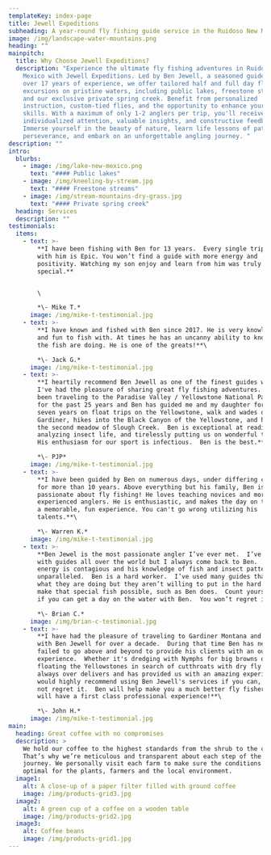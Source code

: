 ```yaml
---
templateKey: index-page
title: Jewell Expeditions
subheading: A year-round fly fishing guide service in the Ruidoso New Mexico area
image: /img/landscape-water-mountains.png
heading: ""
mainpitch:
  title: Why Choose Jewell Expeditions?
  description: "Experience the ultimate fly fishing adventures in Ruidoso, New
    Mexico with Jewell Expeditions. Led by Ben Jewell, a seasoned guide with
    over 17 years of experience, we offer tailored half and full day fly fishing
    excursions on pristine waters, including public lakes, freestone streams,
    and our exclusive private spring creek. Benefit from personalized
    instruction, custom-tied flies, and the opportunity to enhance your fishing
    skills. With a maximum of only 1-2 anglers per trip, you'll receive
    individualized attention, valuable insights, and constructive feedback.
    Immerse yourself in the beauty of nature, learn life lessons of patience and
    perseverance, and embark on an unforgettable angling journey. "
description: ""
intro:
  blurbs:
    - image: /img/lake-new-mexico.png
      text: "#### Public lakes"
    - image: /img/kneeling-by-stream.jpg
      text: "#### Freestone streams"
    - image: /img/stream-mountains-dry-grass.jpg
      text: "#### Private spring creek"
  heading: Services
  description: ""
testimonials:
  items:
    - text: >-
        **I have been fishing with Ben for 13 years.  Every single trip fishing
        with him is Epic. You won’t find a guide with more energy and
        positivity. Watching my son enjoy and learn from him was truly
        special.**


        \

        *\-﻿ Mike T.*
      image: /img/mike-t-testimonial.jpg
    - text: >-
        **I have known and fished with Ben since 2017. He is very knowledgeable
        and fun to fish with. At times he has an uncanny ability to know what
        the fish are doing. He is one of the greats!**\

        *\-﻿ Jack G.*
      image: /img/mike-t-testimonial.jpg
    - text: >-
        **I heartily recommend Ben Jewell as one of the finest guides with whom
        I've had the pleasure of sharing great fly fishing adventures.  I've
        been traveling to the Paradise Valley / Yellowstone National Park area
        for the past 25 years and Ben has guided me and my daughter for the past
        seven years on float trips on the Yellowstone, walk and wades on the
        Gardiner, hikes into the Black Canyon of the Yellowstone, and hikes into
        the second meadow of Slough Creek.  Ben is exceptional at reading water,
        analyzing insect life, and tirelessly putting us on wonderful trout. 
        His enthusiasm for our sport is infectious.  Ben is the best.**\

        *\-﻿ PJP*
      image: /img/mike-t-testimonial.jpg
    - text: >-
        **I have been guided by Ben on numerous days, under differing conditions
        for more than 10 years. Above everything but his family, Ben is
        passionate about fly fishing! He loves teaching novices and more
        experienced anglers. He is enthusiastic, and makes the day on the water
        a memorable, fun experience. You can't go wrong utilizing his
        talents.**\

        *\-﻿ Warren K.*
      image: /img/mike-t-testimonial.jpg
    - text: >-
        **Ben Jewel is the most passionate angler I’ve ever met.  I’ve fished
        with guides all over the world but I always come back to Ben.  His
        energy is contagious and his knowledge of fish and insect patterns are
        unparalleled.  Ben is a hard worker.  I’ve used many guides that know
        what they are doing but they aren’t willing to put in the hard work to
        make that special fish possible, such as Ben does.  Count yourself lucky
        if you can get a day on the water with Ben.  You won’t regret it.**\

        *\-﻿ Brian C.*
      image: /img/brian-c-testimonial.jpg
    - text: >-
        **I have had the pleasure of traveling to Gardiner Montana and fishing
        with Ben Jewell for over a decade.  During that time Ben has never
        failed to go above and beyond to provide his clients with an outstanding
        experience.  Whether it's dredging with Nymphs for big browns or
        floating the Yellowstones in search of cutthroats with dry fly's Ben
        always over delivers and has provided us with an amazing experience.  I
        would highly recommend using Ben Jewell's services if you can, You will
        not regret it.  Ben will help make you a much better fly fisher, and you
        will have a first class professional experience!**\

        *\-﻿ John H.*
      image: /img/mike-t-testimonial.jpg
main:
  heading: Great coffee with no compromises
  description: >
    We hold our coffee to the highest standards from the shrub to the cup.
    That’s why we’re meticulous and transparent about each step of the coffee’s
    journey. We personally visit each farm to make sure the conditions are
    optimal for the plants, farmers and the local environment.
  image1:
    alt: A close-up of a paper filter filled with ground coffee
    image: /img/products-grid3.jpg
  image2:
    alt: A green cup of a coffee on a wooden table
    image: /img/products-grid2.jpg
  image3:
    alt: Coffee beans
    image: /img/products-grid1.jpg
---
```

